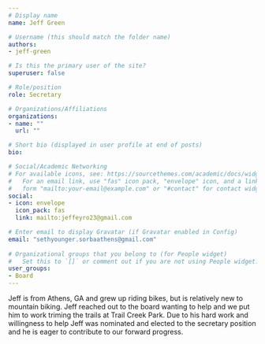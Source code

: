 ```yaml
---
# Display name
name: Jeff Green

# Username (this should match the folder name)
authors:
- jeff-green

# Is this the primary user of the site?
superuser: false

# Role/position
role: Secretary

# Organizations/Affiliations
organizations:
- name: ""
  url: ""

# Short bio (displayed in user profile at end of posts)
bio:

# Social/Academic Networking
# For available icons, see: https://sourcethemes.com/academic/docs/widgets/#icons
#   For an email link, use "fas" icon pack, "envelope" icon, and a link in the
#   form "mailto:your-email@example.com" or "#contact" for contact widget.
social:
- icon: envelope
  icon_pack: fas
  link: mailto:jeffeyro23@gmail.com

# Enter email to display Gravatar (if Gravatar enabled in Config)
email: "sethyounger.sorbaathens@gmail.com"
  
# Organizational groups that you belong to (for People widget)
#   Set this to `[]` or comment out if you are not using People widget.  
user_groups:
- Board
---
```


Jeff is from Athens, GA and grew up riding bikes, but is relatively new to mountain biking. Jeff reached out to the board wanting to help and we put him to work triming the trails at Trail Creek Park. Due to his hard work and willingness to help Jeff was nominated and elected to the secretary position and he is eager to contribute to our forward progress.
